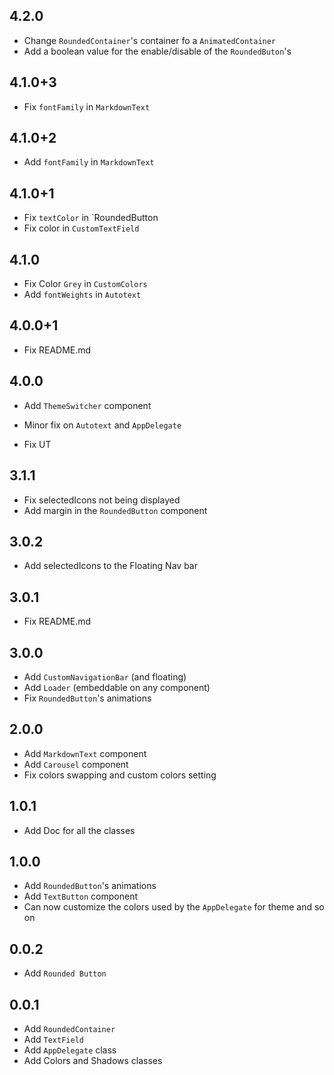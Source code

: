 ## 4.2.0

* Change `RoundedContainer`'s container fo a `AnimatedContainer`
* Add a boolean value for the enable/disable of the `RoundedButon`'s

## 4.1.0+3

* Fix `fontFamily` in `MarkdownText`

## 4.1.0+2

* Add `fontFamily` in `MarkdownText`

## 4.1.0+1

* Fix `textColor` in `RoundedButton
* Fix color in `CustomTextField`

## 4.1.0

* Fix Color `Grey` in `CustomColors`
* Add `fontWeights` in `Autotext`

## 4.0.0+1

* Fix README.md

## 4.0.0

* Add `ThemeSwitcher` component
* Minor fix on `Autotext` and `AppDelegate`

* Fix UT

## 3.1.1

* Fix selectedIcons not being displayed
* Add margin in the `RoundedButton` component

## 3.0.2

* Add selectedIcons to the Floating Nav bar

## 3.0.1

* Fix README.md

## 3.0.0

* Add `CustomNavigationBar` (and floating)
* Add `Loader` (embeddable on any component)
* Fix `RoundedButton`'s animations

## 2.0.0

* Add `MarkdownText` component
* Add `Carousel` component
* Fix colors swapping and custom colors setting

## 1.0.1

* Add Doc for all the classes

## 1.0.0

* Add `RoundedButton`'s animations
* Add `TextButton` component
* Can now customize the colors used by the `AppDelegate` for theme and so on

## 0.0.2

* Add `Rounded Button`

## 0.0.1

* Add `RoundedContainer`
* Add `TextField`
* Add `AppDelegate` class
* Add Colors and Shadows classes
